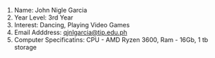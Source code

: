 1. Name: John Nigle Garcia
2. Year Level: 3rd Year
3. Interest: Dancing, Playing Video Games
4. Email Adddress: qjnlgarcia@tip.edu.ph
5. Computer Specificatins: CPU - AMD Ryzen 3600, Ram - 16Gb,  1 tb storage

